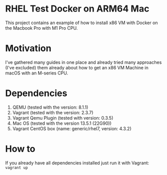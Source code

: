 # RHEL Test Docker on ARM64 Mac

This project contains an example of how to install x86 VM with Docker on the Macbook Pro with M1 Pro CPU.

# Motivation

I've gathered many guides in one place and already tried many approaches (I've excluded) them already about how to get an x86 VM Machine in macOS with an M-series CPU.

# Dependencies

1. QEMU (tested with the version: 8.1.1)
2. Vagrant (tested with the version: 2.3.7)
3. Vagrant Qemu Plugin (tested with version: 0.3.5)
4. Mac OS (tested with the version 13.5.1 (22G90))
5. Vagrant CentOS box (name: generic/rhel7, version: 4.3.2)

# How to
If you already have all dependencies installed just run it with Vagrant:
`vagrant up`
